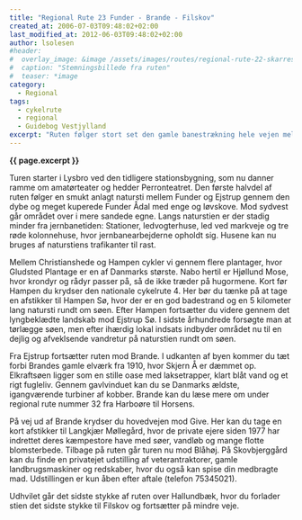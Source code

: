 ```yaml
---
title: "Regional Rute 23 Funder - Brande - Filskov"
created_at: 2006-07-03T09:48:02+02:00
last_modified_at: 2012-06-03T09:48:02+02:00
author: lsolesen
#header:
#  overlay_image: &image /assets/images/routes/regional-rute-22-skarresoe-roende.jpg
#  caption: "Stemningsbillede fra ruten"
#  teaser: *image
category:
  - Regional
tags:
  - cykelrute
  - regional
  - Guidebog Vestjylland
excerpt: "Ruten følger stort set den gamle banestrækning hele vejen mellem Funder og Filskov. Denne strækning var en del af en jernbane, der gik skråt ned over Jylland fra Langå til Esbjerg. Jernbanen blev kaldt Den Skæve Bane i folkemunde."
---
```


**{{ page.excerpt }}**

Turen starter i Lysbro ved den tidligere stationsbygning, som nu danner ramme om amatørteater og hedder Perronteatret. Den første halvdel af ruten følger en smukt anlagt natursti mellem Funder og Ejstrup gennem den dybe og meget kuperede Funder Ådal med enge og løvskove. Mod sydvest går området over i mere sandede egne. Langs naturstien er der stadig minder fra jernbanetiden: Stationer, ledvogterhuse, led ved markveje og tre røde kolonnehuse, hvor jernbanearbejderne opholdt sig. Husene kan nu bruges af naturstiens trafikanter til rast.

Mellem Christianshede og Hampen cykler vi gennem flere plantager, hvor Gludsted Plantage er en af Danmarks største. Nabo hertil er Hjøllund Mose, hvor krondyr og rådyr passer på, så de ikke træder på hugormene. Kort før Hampen du krydser den nationale cykelrute 4. Her bør du tænke på at tage en afstikker til Hampen Sø, hvor der er en god badestrand og en 5 kilometer lang natursti rundt om søen. Efter Hampen fortsætter du videre gennem det lyngbeklædte landskab mod Ejstrup Sø. I sidste århundrede forsøgte man at tørlægge søen, men efter ihærdig lokal indsats indbyder området nu til en dejlig og afveklsende vandretur på naturstien rundt om søen.

Fra Ejstrup fortsætter ruten mod Brande. I udkanten af byen kommer du tæt forbi Brandes gamle elværk fra 1910, hvor Skjern Å er dæmmet op. Elkraftsøen ligger som en stille oase med laksetrapper, klart blåt vand og et rigt fugleliv. Gennem gavlvinduet kan du se Danmarks ældste, igangværende turbiner af kobber. Brande kan du læse mere om under regional rute nummer 32 fra Harboøre til Horsens.

På vej ud af Brande krydser du hovedvejen mod Give. Her kan du tage en kort afstikker til Langkjær Møllegård, hvor de private ejere siden 1977 har indrettet deres kæmpestore have med søer, vandløb og mange flotte blomsterbede. Tilbage på ruten går turen nu mod Blåhøj. På Skovbjerggård kan du finde en privatejet udstilling af veterantraktorer, gamle landbrugsmaskiner og redskaber, hvor du også kan spise din medbragte mad. Udstillingen er kun åben efter aftale (telefon 75345021).

Udhvilet går det sidste stykke af ruten over Hallundbæk, hvor du forlader stien det sidste stykke til Filskov og fortsætter på mindre veje.
